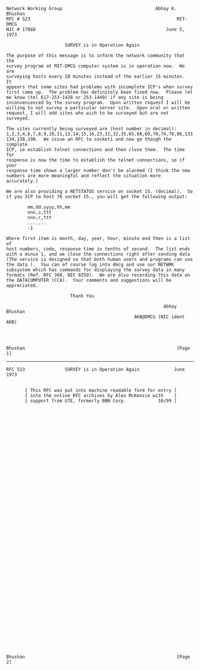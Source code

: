     Network Working Group                                   Abhay K. Bhushan
    RFC # 523                                                       MIT-DMCG
    NIC # 17048                                                 June 5, 1973

                          SURVEY is in Operation Again

    The purpose of this message is to inform the network community that the
    survey program at MIT-DMCG computer system is in operation now.  We are
    surveying hosts every 20 minutes instead of the earlier 15 minutes.  It
    appears that some sites had problems with incomplete ICP's when survey
    first came up.  The problem has definitely been fixed now.  Please let
    me know (tel 617-253-1428 or 253-1449) if any site is being
    inconvenienced by the survey program.  Upon written request I will be
    willing to not survey a particular server site.  Upon oral or written
    request, I will add sites who wish to be surveyed but are not surveyed.

    The sites currently being surveyed are (host number in decimal):
    1,2,3,4,6,7,8,9,10,11,13,14,15,16,23,31,32,35,65,66,69,70,74,78,86,133,
    134,138,198.  We issue an RFC to socket1 and now go though the complete
    ICP, ie establish telnet connections and then close them.  The time for
    response is now the time to establish the telnet connections, so if your
    response time shows a larger number don't be alarmed (I think the new
    numbers are more meaningful and reflect the situation more accurately.)

    We are also providing a NETSTATUS service on socket 15. (decimal).  So
    if you ICP to host 70 socket 15., you will get the following output:

            mm,dd.yyyy,hh,mm
            nnn,c,ttt
            nnn,c,ttt
            .......
            -1

    Where first item is month, day, year, hour, minute and then is a list of
    host numbers, code, response time in tenths of second.  The list ends
    with a minus 1, and we close the connections right after sending data
    (The service is designed so that both human users and programs can use
    the data ).  You can of course log into dmcg and use our NETWRK
    subsystem which has commands for displaying the survey data in many
    formats (Ref. RFC 308, NIC 9259).  We are also recording this data on
    the DATACOMPUTER (CCA).  Your comments and suggestions will be
    appreciated.

                            Thank You

                                                               Abhay Bhushan
                                                    AKB@DMCG (NIC ident AKB)




    Bhushan                                                         [Page 1]

------------------------------------------------------------------------

``` newpage
RFC 523               SURVEY is in Operation Again             June 1973


       [ This RFC was put into machine readable form for entry ]
       [ into the online RFC archives by Alex McKenzie with    ]
       [ support from GTE, formerly BBN Corp.            10/99 ]
















































Bhushan                                                         [Page 2]
```

